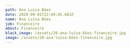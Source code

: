 ```yaml
---
path: Ana Luísa Böes
date: 2020-09-01T22:49:45.683Z
name: Ana Luísa Böes
job: Financeiro
about: Financeiro
black_image: /assets/20-ana-luísa-böes-financeiro.jpg
image: /assets/20-ana-luísa-böes-financeiro.jpg
---
```

